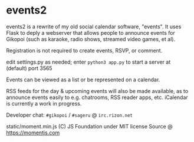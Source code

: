 # events2
events2 is a rewrite of my old social calendar software, "events". It
uses Flask to deply a webserver that allows people to announce events
for Gikopoi (such as karaoke, radio shows, streamed video games, et al).

Registration is not required to create events, RSVP, or comment.

edit settings.py as needed; enter `python3 app.py` to start a server at
(default) port 3565 

Events can be viewed as a list or be represented on a calendar.

RSS feeds for the day & upcoming events will also be made available,
as to announce events easily to e.g. chatrooms, RSS reader apps, etc.
iCalendar is currently a work in progress.

Developer chat: `#gikopoi` / `#sageru` @ `irc.rizon.net`

static/moment.min.js (C) JS Foundation under MIT license
Source @ https://momentjs.com